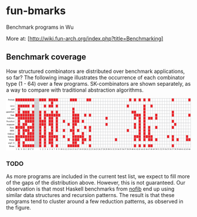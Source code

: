 # fun-bmarks
Benchmark programs in Wu


More at: [http://wiki.fun-arch.org/index.php?title=Benchmarking]


## Benchmark coverage

How structured combinators are distributed over benchmark applications, so far? The following image illustrates the occurrence of each combinator type (1 - 64) over a few programs. SK-combinators are shown separately, as a way to compare with traditional abstraction algorithms. 

![Combinator types over benchmark applications.](/eval/coverage.png)

### TODO

As more programs are included in the current test list, we expect to fill more of the gaps of the distribution above. However, this is not guaranteed. Our observation is that most Haskell benchmarks from [nofib](https://github.com/ghc/nofib/) end up using similar data structures and recursion patterns. The result is that these programs tend to cluster around a few reduction patterns, as observed in the figure.
